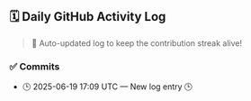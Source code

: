 ## 🗓️ Daily GitHub Activity Log

> 🤖 Auto-updated log to keep the contribution streak alive!

### ✅ Commits

- 🕒 2025-06-19 17:09 UTC — New log entry 🕒

